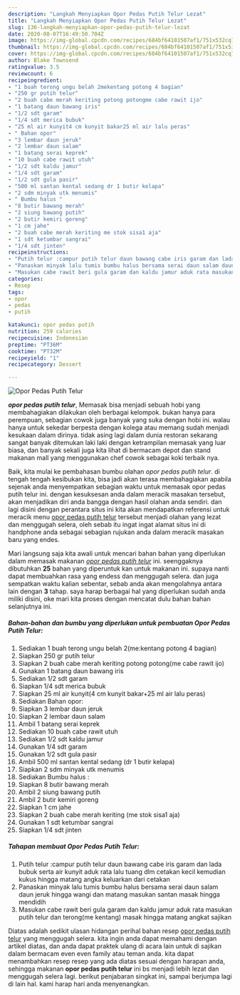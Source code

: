 ```yaml
---
description: "Langkah Menyiapkan Opor Pedas Putih Telur Lezat"
title: "Langkah Menyiapkan Opor Pedas Putih Telur Lezat"
slug: 136-langkah-menyiapkan-opor-pedas-putih-telur-lezat
date: 2020-08-07T16:49:50.704Z
image: https://img-global.cpcdn.com/recipes/684bf64101507af1/751x532cq70/opor-pedas-putih-telur-foto-resep-utama.jpg
thumbnail: https://img-global.cpcdn.com/recipes/684bf64101507af1/751x532cq70/opor-pedas-putih-telur-foto-resep-utama.jpg
cover: https://img-global.cpcdn.com/recipes/684bf64101507af1/751x532cq70/opor-pedas-putih-telur-foto-resep-utama.jpg
author: Blake Townsend
ratingvalue: 3.5
reviewcount: 6
recipeingredient:
- "1 buah terong ungu belah 2mekentang potong 4 bagian"
- "250 gr putih telur"
- "2 buah cabe merah keriting potong potongme cabe rawit ijo"
- "1 batang daun bawang iris"
- "1/2 sdt garam"
- "1/4 sdt merica bubuk"
- "25 ml air kunyit4 cm kunyit bakar25 ml air lalu peras"
- " Bahan opor"
- "3 lembar daun jeruk"
- "2 lembar daun salam"
- "1 batang serai keprek"
- "10 buah cabe rawit utuh"
- "1/2 sdt kaldu jamur"
- "1/4 sdt garam"
- "1/2 sdt gula pasir"
- "500 ml santan kental sedang dr 1 butir kelapa"
- "2 sdm minyak utk menumis"
- " Bumbu halus "
- "8 butir bawang merah"
- "2 siung bawang putih"
- "2 butir kemiri goreng"
- "1 cm jahe"
- "2 buah cabe merah keriting me stok sisa1 aja"
- "1 sdt ketumbar sangrai"
- "1/4 sdt jinten"
recipeinstructions:
- "Putih telur :campur putih telur daun bawang cabe iris garam dan lada bubuk serta air kunyit aduk rata lalu tuang dlm cetakan kecil kemudian kukus hingga matang angka keluarkan dari cetakan"
- "Panaskan minyak lalu tumis bumbu halus bersama serai daun salam daun jeruk hingga wangi dan matang masukan santan masak hingga mendidih"
- "Masukan cabe rawit beri gula garam dan kaldu jamur aduk rata masukan putih telur dan terong(me kentang) masak hingga matang angkat sajikan"
categories:
- Resep
tags:
- opor
- pedas
- putih

katakunci: opor pedas putih 
nutrition: 259 calories
recipecuisine: Indonesian
preptime: "PT36M"
cooktime: "PT32M"
recipeyield: "1"
recipecategory: Dessert

---
```



![Opor Pedas Putih Telur](https://img-global.cpcdn.com/recipes/684bf64101507af1/751x532cq70/opor-pedas-putih-telur-foto-resep-utama.jpg)

<b><i>opor pedas putih telur</i></b>, Memasak bisa menjadi sebuah hobi yang membahagiakan dilakukan oleh berbagai kelompok. bukan hanya para perempuan, sebagian cowok juga banyak yang suka dengan hobi ini. walau hanya untuk sekedar berpesta dengan kolega atau memang sudah menjadi kesukaan dalam dirinya. tidak asing lagi dalam dunia restoran sekarang sangat banyak ditemukan laki laki dengan ketrampilan memasak yang luar biasa, dan banyak sekali juga kita lihat di bermacam depot dan stand makanan mall yang menggunakan chef cowok sebagai koki terbaik nya.



Baik, kita mulai ke pembahasan bumbu olahan <i>opor pedas putih telur</i>. di tengah tengah kesibukan kita, bisa jadi akan terasa membahagiakan apabila sejenak anda menyempatkan sebagian waktu untuk memasak opor pedas putih telur ini. dengan kesuksesan anda dalam meracik masakan tersebut, akan menjadikan diri anda bangga dengan hasil olahan anda sendiri. dan lagi disini dengan perantara situs ini kita akan mendapatkan referensi untuk meracik menu <u>opor pedas putih telur</u> tersebut menjadi olahan yang lezat dan menggugah selera, oleh sebab itu ingat ingat alamat situs ini di handphone anda sebagai sebagian rujukan anda dalam meracik masakan baru yang endes.


Mari langsung saja kita awali untuk mencari bahan bahan yang diperlukan dalam memasak makanan <u><i>opor pedas putih telur</i></u> ini. seenggaknya dibutuhkan <b>25</b> bahan yang diperuntuk kan untuk makanan ini. supaya nanti dapat membuahkan rasa yang endess dan menggugah selera. dan juga sempatkan waktu kalian sebentar, sebab anda akan mengolahnya antara lain dengan <b>3</b> tahap. saya harap berbagai hal yang diperlukan sudah anda miliki disini, oke mari kita proses dengan mencatat dulu bahan bahan selanjutnya ini.

<!--inarticleads1-->

##### Bahan-bahan dan bumbu yang diperlukan untuk pembuatan Opor Pedas Putih Telur:

1. Sediakan 1 buah terong ungu belah 2(me:kentang potong 4 bagian)
1. Siapkan 250 gr putih telur
1. Siapkan 2 buah cabe merah keriting potong potong(me cabe rawit ijo)
1. Gunakan 1 batang daun bawang iris
1. Sediakan 1/2 sdt garam
1. Siapkan 1/4 sdt merica bubuk
1. Siapkan 25 ml air kunyit(4 cm kunyit bakar+25 ml air lalu peras)
1. Sediakan  Bahan opor:
1. Siapkan 3 lembar daun jeruk
1. Siapkan 2 lembar daun salam
1. Ambil 1 batang serai keprek
1. Sediakan 10 buah cabe rawit utuh
1. Sediakan 1/2 sdt kaldu jamur
1. Gunakan 1/4 sdt garam
1. Gunakan 1/2 sdt gula pasir
1. Ambil 500 ml santan kental sedang (dr 1 butir kelapa)
1. Siapkan 2 sdm minyak utk menumis
1. Sediakan  Bumbu halus :
1. Siapkan 8 butir bawang merah
1. Ambil 2 siung bawang putih
1. Ambil 2 butir kemiri goreng
1. Siapkan 1 cm jahe
1. Siapkan 2 buah cabe merah keriting (me stok sisa1 aja)
1. Gunakan 1 sdt ketumbar sangrai
1. Siapkan 1/4 sdt jinten




<!--inarticleads2-->

##### Tahapan membuat Opor Pedas Putih Telur:

1. Putih telur :campur putih telur daun bawang cabe iris garam dan lada bubuk serta air kunyit aduk rata lalu tuang dlm cetakan kecil kemudian kukus hingga matang angka keluarkan dari cetakan
1. Panaskan minyak lalu tumis bumbu halus bersama serai daun salam daun jeruk hingga wangi dan matang masukan santan masak hingga mendidih
1. Masukan cabe rawit beri gula garam dan kaldu jamur aduk rata masukan putih telur dan terong(me kentang) masak hingga matang angkat sajikan




Diatas adalah sedikit ulasan hidangan perihal bahan resep <u>opor pedas putih telur</u> yang menggugah selera. kita ingin anda dapat memahami dengan artikel diatas, dan anda dapat praktek ulang di acara lain untuk di sajikan dalam bermacam even even family atau teman anda. kita dapat menambahkan resep resep yang ada diatas sesuai dengan harapan anda, sehingga makanan <b>opor pedas putih telur</b> ini bs menjadi lebih lezat dan menggugah selera lagi. berikut penjabaran singkat ini, sampai berjumpa lagi di lain hal. kami harap hari anda menyenangkan.
